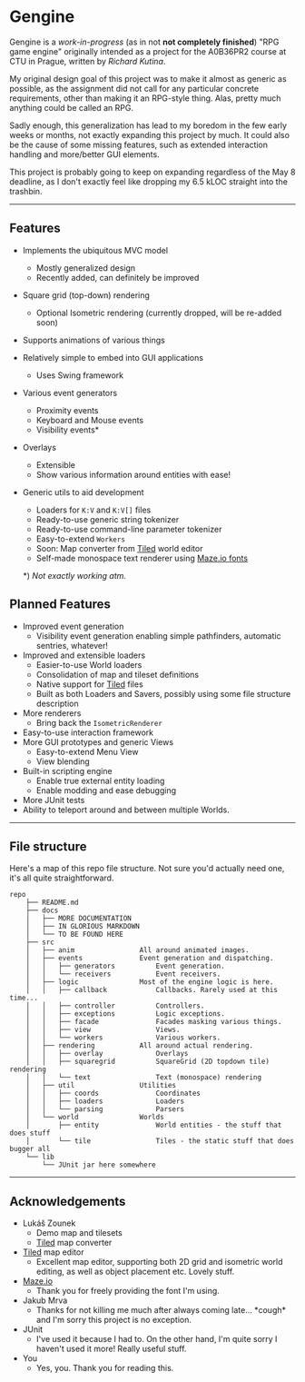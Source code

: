 # Gengine
Gengine is a *work-in-progress* (as in not **not completely finished**)
 "RPG game engine" originally
intended as a project for the A0B36PR2 course at CTU in Prague,
written by *Richard Kutina*.

My original design goal of this project was to make it almost
as generic as possible, as the assignment did not call for any
particular concrete requirements, other than making it an RPG-style thing. 
Alas, pretty much anything could be called an RPG.

Sadly enough, this generalization has lead to my boredom in the few early
weeks or months, not exactly expanding this project by much. 
It could also be the cause of some missing features, such as extended
interaction handling and more/better GUI elements.

This project is probably going to keep on expanding regardless of the
May 8 deadline, as I don't exactly feel like dropping my 6.5 kLOC straight
into the trashbin.

---

## Features
- Implements the ubiquitous MVC model
    - Mostly generalized design
    - Recently added, can definitely be improved
- Square grid (top-down) rendering
    - Optional Isometric rendering (currently dropped, will be re-added soon)
- Supports animations of various things
- Relatively simple to embed into GUI applications
    - Uses Swing framework
- Various event generators
    - Proximity events
    - Keyboard and Mouse events
    - Visibility events\*
- Overlays
    - Extensible
    - Show various information around entities with ease!
- Generic utils to aid development
    - Loaders for `K:V` and `K:V[]` files
    - Ready-to-use generic string tokenizer
    - Ready-to-use command-line parameter tokenizer
    - Easy-to-extend `Workers`
    - Soon: Map converter from [Tiled][tiled] world editor
    - Self-made monospace text renderer using [Maze.io fonts][maze]

    \*) *Not exactly working atm.*

## Planned Features
- Improved event generation
    - Visibility event generation enabling simple pathfinders, automatic sentries, whatever!
- Improved and extensible loaders
    - Easier-to-use World loaders
    - Consolidation of map and tileset definitions
    - Native support for [Tiled][tiled] files
    - Built as both Loaders and Savers, possibly using some file structure description
- More renderers
    - Bring back the `IsometricRenderer`
- Easy-to-use interaction framework
- More GUI prototypes and generic Views
    - Easy-to-extend Menu View
    - View blending
- Built-in scripting engine
    - Enable true external entity loading
    - Enable modding and ease debugging
- More JUnit tests
- Ability to teleport around and between multiple Worlds.

---

## File structure

Here's a map of this repo file structure. Not sure you'd actually need one,
it's all quite straightforward.
```
repo
    ├── README.md
    ├── docs
    │   ├── MORE DOCUMENTATION
    │   ├── IN GLORIOUS MARKDOWN
    │   └── TO BE FOUND HERE
    ├── src
    │   ├── anim                All around animated images.
    │   ├── events              Event generation and dispatching.
    │   │   ├── generators          Event generation.
    │   │   └── receivers           Event receivers.
    │   ├── logic               Most of the engine logic is here.
    │   │   ├── callback            Callbacks. Rarely used at this time...
    │   │   ├── controller          Controllers.
    │   │   ├── exceptions          Logic exceptions.
    │   │   ├── facade              Facades masking various things.
    │   │   ├── view                Views.
    │   │   └── workers             Various workers.
    │   ├── rendering           All around actual rendering.
    │   │   ├── overlay             Overlays
    │   │   ├── squaregrid          SquareGrid (2D topdown tile) rendering
    │   │   └── text                Text (monospace) rendering
    │   ├── util                Utilities
    │   │   ├── coords              Coordinates
    │   │   ├── loaders             Loaders
    │   │   └── parsing             Parsers
    │   └── world               Worlds
    │       ├── entity              World entities - the stuff that does stuff
    │       └── tile                Tiles - the static stuff that does bugger all
    └── lib
        └── JUnit jar here somewhere
```

---

## Acknowledgements
* Lukáš Zounek
    - Demo map and tilesets
    - [Tiled][tiled] map converter
* [Tiled][tiled] map editor
    - Excellent map editor, supporting both 2D grid and isometric world editing,
      as well as object placement etc. Lovely stuff.
* [Maze.io][maze]
    - Thank you for freely providing the font I'm using.
* Jakub Mrva
    - Thanks for not killing me much after always coming late... \*cough\* and I'm sorry this project is no exception.
* JUnit
    - I've used it because I had to. On the other hand, I'm quite sorry I haven't used it more! Really useful stuff.
* You
    - Yes, you. Thank you for reading this.


[tiled]: <http://www.mapeditor.org/>
[maze]:  <https://maze.io/piece/font/>